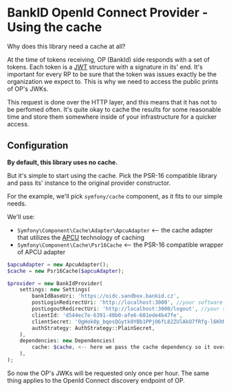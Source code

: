 # BankID OpenId Connect Provider - Using the cache

Why does this library need a cache at all?

At the time of tokens receiving, OP (BankId) side responds with a set of tokens. Each token is a [JWT](https://jwt.io/introduction) structure with a signature in its' end. It's important for every RP to be sure that the token was issues exactly be the organization we expect to. This is why we need to access the public prints of OP's JWKs.

This request is done over the HTTP layer, and this means that it has not to be perfomed often. It's quite okay to cache the results for some reasonable time and store them somewhere inside of your infrastructure for a quicker access.

## Configuration

**By default, this library uses no cache.**

But it's simple to start using the cache. Pick the PSR-16 compatible library and pass its' instance to the original provider constructor.

For the example, we'll pick `symfony/cache` component, as it fits to our simple needs.

We'll use:
* `Symfony\Component\Cache\Adapter\ApcuAdapter` <-- the cache adapter that utilizes the [APCU](https://www.php.net/manual/en/intro.apcu.php) technology of caching
* `Symfony\Component\Cache\Psr16Cache` <-- the PSR-16 compatible wrapper of APCU adapter

```php
$apcuAdapter = new ApcuAdapter();
$cache = new Psr16Cache($apcuAdapter);

$provider = new BankIdProvider(
    settings: new Settings(
        bankIdBaseUri: 'https://oidc.sandbox.bankid.cz',
        postLoginRedirectUri: 'http://localhost:3000', //your software URI + post-login redirect path
        postLogoutRedirectUri: 'http://localhost:3000/logout', //your software + post-logout redirect path
        clientId: 'd544ec7e-6391-40b0-afe6-601ede4b47fe',
        clientSecret: 'OgHok0p_bqesQGytk8YBb1PPjO6fL82ZUlAkO7fRfg-l6KhNQCt1t1h097de-CNj1a1JCJMViAM9N8MLcIml2Q',
        authStrategy: AuthStrategy::PlainSecret,
    ),
    dependencies: new Dependencies(
        cache: $cache, <-- here we pass the cache dependency so it overrides the default one
    ),
);
```

So now the OP's JWKs will be requested only once per hour. The same thing applies to the OpenId Connect discovery endpoint of OP.
